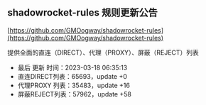## shadowrocket-rules 规则更新公告

[https://github.com/GMOogway/shadowrocket-rules](https://github.com/GMOogway/shadowrocket-rules)

提供全面的直连（DIRECT）、代理（PROXY）、屏蔽（REJECT）列表
- 最后 更新 时间：2023-03-18 06:35:13
- 直连DIRECT列表：65693，update +0
- 代理PROXY 列表：35483，update +16
- 屏蔽REJECT列表：57962，update +58
